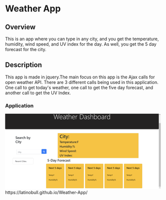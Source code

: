 # Weather App

## Overview

This is an app where you can type in any city, and you get the temperature, humidity, wind speed, and UV index for the day. As well, you get the 5 day forecast for the city.

## Description

This app is made in jquery.The main focus on this app is the Ajax calls for open weather API. There are 3 different calls being used in this application. One call to get today's weather, one call to get the five day forecast, and another call to get the UV Index.

### Application

<img src = "screenshot.png">
https://latinobull.github.io/Weather-App/
